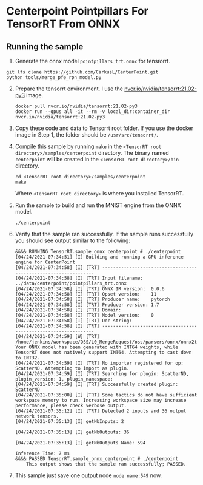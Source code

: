# Centerpoint Pointpillars For TensorRT From ONNX

## Running the sample

1. Generate the onnx model ```pointpillars_trt.onnx```  for tensrorrt.
```
git lfs clone https://github.com/CarkusL/CenterPoint.git
python tools/merge_pfe_rpn_model.py
```
2. Prepare the tensorrt environment. I use the [nvcr.io/nvidia/tensorrt:21.02-py3](https://docs.nvidia.com/deeplearning/tensorrt/container-release-notes/running.html) image.
	```
	docker pull nvcr.io/nvidia/tensorrt:21.02-py3
	docker run --gpus all -it --rm -v local_dir:container_dir nvcr.io/nvidia/tensorrt:21.02-py3
	```
3. Copy these code and data to Tensorrt root folder. If you use the docker image in Step 1, the folder should be ```/usr/src/tensorrt/```.
4. Compile this sample by running `make` in the `<TensorRT root directory>/samples/centerpoint` directory. The binary named `centerpoint` will be created in the `<TensorRT root directory>/bin` directory.
	```
	cd <TensorRT root directory>/samples/centerpoint
	make
	```

	Where `<TensorRT root directory>` is where you installed TensorRT.

5.  Run the sample to build and run the MNIST engine from the ONNX model.
	```
	./centerpoint
	```

6.  Verify that the sample ran successfully. If the sample runs successfully you should see output similar to the following:
	```
	&&&& RUNNING TensorRT.sample_onnx_centerpoint # ./centerpoint
	[04/24/2021-07:34:51] [I] Building and running a GPU inference engine for CenterPoint
	[04/24/2021-07:34:58] [I] [TRT] ----------------------------------------------------------------
	[04/24/2021-07:34:58] [I] [TRT] Input filename:   ../data/centerpoint/pointpillars_trt.onnx
	[04/24/2021-07:34:58] [I] [TRT] ONNX IR version:  0.0.6
	[04/24/2021-07:34:58] [I] [TRT] Opset version:    11
	[04/24/2021-07:34:58] [I] [TRT] Producer name:    pytorch
	[04/24/2021-07:34:58] [I] [TRT] Producer version: 1.7
	[04/24/2021-07:34:58] [I] [TRT] Domain:           
	[04/24/2021-07:34:58] [I] [TRT] Model version:    0
	[04/24/2021-07:34:58] [I] [TRT] Doc string:       
	[04/24/2021-07:34:58] [I] [TRT] ----------------------------------------------------------------
	[04/24/2021-07:34:59] [W] [TRT] /home/jenkins/workspace/OSS/L0_MergeRequest/oss/parsers/onnx/onnx2trt_utils.cpp:226: Your ONNX model has been generated with INT64 weights, while TensorRT does not natively support INT64. Attempting to cast down to INT32.
	[04/24/2021-07:34:59] [I] [TRT] No importer registered for op: ScatterND. Attempting to import as plugin.
	[04/24/2021-07:34:59] [I] [TRT] Searching for plugin: ScatterND, plugin_version: 1, plugin_namespace: 
	[04/24/2021-07:34:59] [I] [TRT] Successfully created plugin: ScatterND
	[04/24/2021-07:35:00] [I] [TRT] Some tactics do not have sufficient workspace memory to run. Increasing workspace size may increase performance, please check verbose output.
	[04/24/2021-07:35:12] [I] [TRT] Detected 2 inputs and 36 output network tensors.
	[04/24/2021-07:35:13] [I] getNbInputs: 2 

	[04/24/2021-07:35:13] [I] getNbOutputs: 36 

	[04/24/2021-07:35:13] [I] getNbOutputs Name: 594 

	Inference Time: 7 ms
	&&&& PASSED TensorRT.sample_onnx_centerpoint # ./centerpoint
		This output shows that the sample ran successfully; PASSED.
7. This sample just save one output node ```node name:549``` now.
